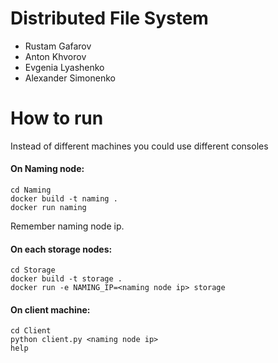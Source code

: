 # Distributed File System

* Rustam Gafarov
* Anton Khvorov
* Evgenia Lyashenko
* Alexander Simonenko

# How to run

Instead of different machines you could use different consoles
#### On Naming node:

```
cd Naming
docker build -t naming .
docker run naming
```
Remember naming node ip.

#### On each storage nodes:
```
cd Storage
docker build -t storage .
docker run -e NAMING_IP=<naming node ip> storage
```

#### On client machine:
```
cd Client
python client.py <naming node ip>
help
```
